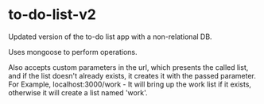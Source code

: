 # to-do-list-v2
Updated version of the to-do list app with a non-relational DB.

Uses mongoose to perform operations.

Also accepts custom parameters in the url, which presents the called list, and if the list doesn't already exists, it creates it with the passed parameter.
For Example, localhost:3000/work - It will bring up the work list if it exists, otherwise it will create a list named 'work'.
